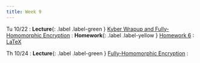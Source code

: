 ```yaml
---
title: Week 9
---
```


Tu 10/22
: **Lecture**{: .label .label-green } [Kyber Wrapup and Fully-Homomorphic Encryption](/assets/lecture-notes/collection-F24.pdf)
: **Homework**{: .label .label-yellow } [Homework 6](/assets/homework/hw-6.pdf)
    : [LaTeX](/assets/homework/hw-6.tex)

Th 10/24
: **Lecture**{: .label .label-green } [Fully-Homomorphic Encryption](/assets/lecture-notes/collection-F24.pdf)
    : 
